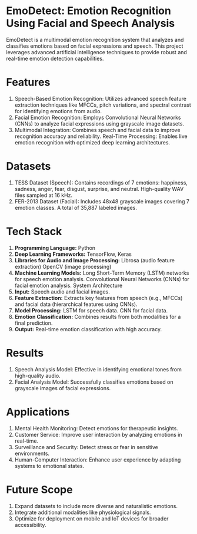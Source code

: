 # EmoDetect: Emotion Recognition Using Facial and Speech Analysis
EmoDetect is a multimodal emotion recognition system that analyzes and classifies emotions based on facial expressions and speech. This project leverages advanced artificial intelligence techniques to provide robust and real-time emotion detection capabilities.

# Features
1. Speech-Based Emotion Recognition: Utilizes advanced speech feature extraction techniques like MFCCs, pitch variations, and spectral contrast for identifying emotions from audio.
2. Facial Emotion Recognition: Employs Convolutional Neural Networks (CNNs) to analyze facial expressions using grayscale image datasets.
3. Multimodal Integration: Combines speech and facial data to improve recognition accuracy and reliability.
Real-Time Processing: Enables live emotion recognition with optimized deep learning architectures.

# Datasets
1. TESS Dataset (Speech):
Contains recordings of 7 emotions: happiness, sadness, anger, fear, disgust, surprise, and neutral.
High-quality WAV files sampled at 16 kHz.
2. FER-2013 Dataset (Facial):
Includes 48x48 grayscale images covering 7 emotion classes.
A total of 35,887 labeled images.

# Tech Stack
1. **Programming Language:** Python
2. **Deep Learning Frameworks:** TensorFlow, Keras
3. **Libraries for Audio and Image Processing:**
    Librosa (audio feature extraction)
    OpenCV (image processing)
4. **Machine Learning Models:**
   Long Short-Term Memory (LSTM) networks for speech emotion analysis.
    Convolutional Neural Networks (CNNs) for facial emotion analysis.
    System Architecture
5. **Input:** Speech audio and facial images.
6. **Feature Extraction:** Extracts key features from speech (e.g., MFCCs) and facial data (hierarchical features using CNNs).
6. **Model Processing:**
    LSTM for speech data.
    CNN for facial data.
7. **Emotion Classification:** Combines results from both modalities for a final prediction.
8. **Output:** Real-time emotion classification with high accuracy.

# Results
1. Speech Analysis Model: Effective in identifying emotional tones from high-quality audio.
2. Facial Analysis Model: Successfully classifies emotions based on grayscale images of facial expressions.

# Applications
1. Mental Health Monitoring: Detect emotions for therapeutic insights.
2. Customer Service: Improve user interaction by analyzing emotions in real-time.
3. Surveillance and Security: Detect stress or fear in sensitive environments.
4. Human-Computer Interaction: Enhance user experience by adapting systems to emotional states.

# Future Scope
1. Expand datasets to include more diverse and naturalistic emotions.
2. Integrate additional modalities like physiological signals.
3. Optimize for deployment on mobile and IoT devices for broader accessibility.
